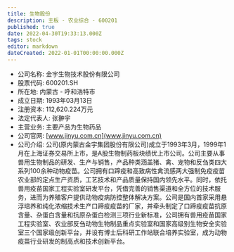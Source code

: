 ```yaml
---
title: 生物股份
description: 主板 - 农业综合 - 600201
published: true
date: 2022-04-30T19:33:13.000Z
tags: stock
editor: markdown
dateCreated: 2022-01-01T00:00:00.000Z
---
```


- 公司名称: 金宇生物技术股份有限公司
- 股票代码: 600201.SH
- 所在地: 内蒙古 - 呼和浩特市
- 成立日期: 1993年03月13日
- 注册资本: 112,620.224万元
- 法定代表人: 张翀宇
- 主营业务: 主要产品为生物药品
- 公司官网: [www.jinyu.com.cn](www.jinyu.com.cn)
- 公司介绍: 公司(原内蒙古金宇集团股份有限公司)成立于1993年3月，1999年1月在上海证券交易所上市，是A股生物制药板块绩优上市公司。公司主要从事兽用生物制品的研发、生产与销售，产品种类涵盖猪、禽、宠物和反刍类四大系列100余种动物疫苗。公司拥有口蹄疫和高致病性禽流感两大强制免疫疫苗农业部的定点生产资质，工艺技术和产品质量保持国内领先水平。同时，依托兽用疫苗国家工程实验室研发平台，凭借完善的销售渠道和全方位的技术服务，进而为养殖客户提供动物疫病防控整体解决方案。公司是国内首家采用悬浮培养和纯化浓缩技术生产口蹄疫疫苗的厂家，并牵头制定了口蹄疫疫苗抗原含量、杂蛋白含量和抗原杂蛋白检测三项行业新标准，公司拥有兽用疫苗国家工程实验室、农业部反刍动物生物制品重点实验室和国家高级别生物安全实验室三个国家级创新平台，并设有博士后科研工作站联合培养实验室，成为动物疫苗行业研发的制高点和技术创新平台。



